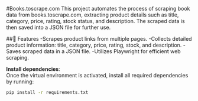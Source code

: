 #Books.toscrape.com 
This project automates the process of scraping book data from books.toscrape.com, extracting product details such as title, category, price, rating, stock status, and description. The scraped data is then saved into a JSON file for further use.

##🚀 Features
-Scrapes product links from multiple pages.
-Collects detailed product information: title, category, price, rating, stock, and description.
-Saves scraped data in a JSON file.
-Utilizes Playwright for efficient web scraping.

**Install dependencies**:  
   Once the virtual environment is activated, install all required dependencies by running:  
   ```bash
   pip install -r requirements.txt
   ```
